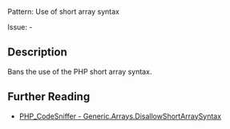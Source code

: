 Pattern: Use of short array syntax

Issue: -

## Description

Bans the use of the PHP short array syntax.

## Further Reading

* [PHP_CodeSniffer - Generic.Arrays.DisallowShortArraySyntax](https://github.com/squizlabs/PHP_CodeSniffer/blob/master/src/Standards/Generic/Sniffs/Arrays/DisallowShortArraySyntaxSniff.php)